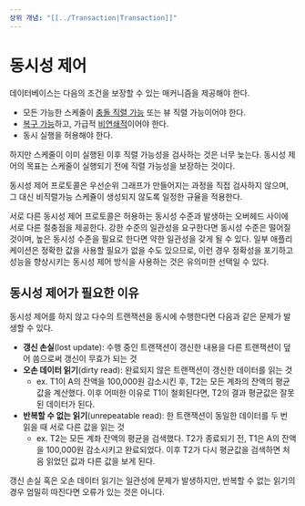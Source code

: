 ```yaml
---
상위 개념: "[[../Transaction|Transaction]]"
---
```

# 동시성 제어
데이터베이스는 다음의 조건을 보장할 수 있는 매커니즘을 제공해야 한다.
* 모든 가능한 스케줄이 [충돌 직렬 가능](../Serializability/Conflict%20Serializability.md) 또는 뷰 직렬 가능이어야 한다.
* [복구 가능](../Schedule/Recoverable%20Schedule.md)하고, 가급적 [비연쇄적](../Schedule/Cascadeless%20Schedule.md)이어야 한다.
* 동시 실행을 허용해야 한다.

하지만 스케줄이 이미 실행된 이후 직렬 가능성을 검사하는 것은 너무 늦는다. 동시성 제어의 목표는 스케줄이 실행되기 전에 직렬 가능성을 보장하는 것이다. 

동시성 제어 프로토콜은 우선순위 그래프가 만들어지는 과정을 직접 검사하지 않으며, 그 대신 비직렬가능 스케쥴이 생성되지 않도록 일정한 규율을 적용한다.

서로 다른 동시성 제어 프로토콜은 허용하는 동시성 수준과 발생하는 오버헤드 사이에 서로 다른 절충점을 제공한다. 강한 수준의 일관성을 요구한다면 동시성 수준은 떨어질 것이며, 높은 동시성 수준을 필요로 한다면 약한 일관성을 갖게 될 수 있다. 일부 애플리케이션은 정확한 값을 사용할 필요가 없을 수도 있으므로, 이런 경우 정확성을 포기하고 성능을 향상시키는 동시성 제어 방식을 사용하는 것은 유의미한 선택일 수 있다.

## 동시성 제어가 필요한 이유
동시성 제어를 하지 않고 다수의 트랜잭션을 동시에 수행한다면 다음과 같은 문제가 발생할 수 있다.
* **갱신 손실**(lost update): 수행 중인 트랜잭션이 갱신한 내용을 다른 트랜잭션이 덮어 씀으로써 갱신이 무효가 되는 것
* **오손 데이터 읽기**(dirty read): 완료되지 않은 트랜잭션이 갱신한 데이터를 읽는 것
	* ex. T1이 A의 잔액을 100,000원 감소시킨 후, T2는 모든 계좌의 잔액의 평균값을 계산했다. 이후 어떠한 이유로 T1이 철회된다면, T2의 결과 평균값은 잘못된 데이터가 된다.
* **반복할 수 없는 읽기**(unrepeatable read): 한 트랜잭션이 동일한 데이터를 두 번 읽을 때 서로 다른 값을 읽는 것
	* ex. T2는 모든 계좌 잔액의 평균을 검색했다. T2가 종료되기 전, T1은 A의 잔액을 100,000원 감소시키고 완료되었다. 이후 T2가 다시 평균값을 검색하면 처음 읽었던 값과 다른 값을 보게 된다.

갱신 손실 혹은 오손 데이터 읽기는 일관성에 문제가 발생하지만, 반복할 수 없는 읽기의 경우 엄밀히 따진다면 오류가 있는 것은 아니다.